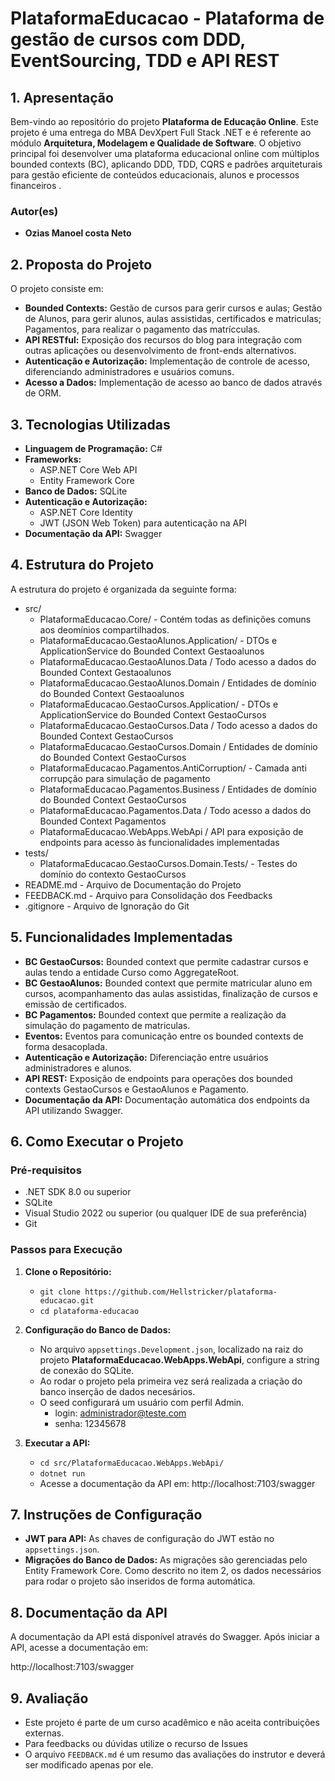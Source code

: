 # **PlataformaEducacao - Plataforma de gestão de cursos com DDD, EventSourcing, TDD e API REST**

## **1. Apresentação**

Bem-vindo ao repositório do projeto **Plataforma de Educação Online**. Este projeto é uma entrega do MBA DevXpert Full Stack .NET e é referente ao módulo **Arquitetura, Modelagem e Qualidade de Software**.
O objetivo principal foi desenvolver uma plataforma educacional online com múltiplos bounded contexts (BC), aplicando DDD, TDD, CQRS e padrões arquiteturais para gestão eficiente de conteúdos educacionais, alunos e processos financeiros .


### **Autor(es)**
- **Ozias Manoel costa Neto**
 
## **2. Proposta do Projeto**

O projeto consiste em:
- **Bounded Contexts:** Gestão de cursos para gerir cursos e aulas; Gestão de Alunos, para gerir alunos, aulas assistidas, certificados e matriculas; Pagamentos, para realizar o pagamento das matrícculas.
- **API RESTful:** Exposição dos recursos do blog para integração com outras aplicações ou desenvolvimento de front-ends alternativos.
- **Autenticação e Autorização:** Implementação de controle de acesso, diferenciando administradores e usuários comuns.
- **Acesso a Dados:** Implementação de acesso ao banco de dados através de ORM.

## **3. Tecnologias Utilizadas**

- **Linguagem de Programação:** C#
- **Frameworks:**  
  - ASP.NET Core Web API
  - Entity Framework Core
- **Banco de Dados:** SQLite
- **Autenticação e Autorização:**
  - ASP.NET Core Identity
  - JWT (JSON Web Token) para autenticação na API
- **Documentação da API:** Swagger

## **4. Estrutura do Projeto**

A estrutura do projeto é organizada da seguinte forma:


- src/
  - PlataformaEducacao.Core/ - Contém todas as definições comuns aos deomínios compartilhados.
  - PlataformaEducacao.GestaoAlunos.Application/ - DTOs e ApplicationService do Bounded Context Gestaoalunos
  - PlataformaEducacao.GestaoAlunos.Data / Todo acesso a dados do Bounded Context Gestaoalunos
  - PlataformaEducacao.GestaoAlunos.Domain / Entidades de domínio do Bounded Context Gestaoalunos
  - PlataformaEducacao.GestaoCursos.Application/ - DTOs e ApplicationService do Bounded Context GestaoCursos
  - PlataformaEducacao.GestaoCursos.Data / Todo acesso a dados do Bounded Context GestaoCursos
  - PlataformaEducacao.GestaoCursos.Domain / Entidades de domínio do Bounded Context GestaoCursos
  - PlataformaEducacao.Pagamentos.AntiCorruption/ - Camada anti corrupção para simulação de pagamento
  - PlataformaEducacao.Pagamentos.Business / Entidades de domínio do Bounded Context GestaoCursos
  - PlataformaEducacao.Pagamentos.Data / Todo acesso a dados do Bounded Context Pagamentos
  - PlataformaEducacao.WebApps.WebApi / API para exposição de endpoints para acesso às funcionalidades implementadas
- tests/
  - PlataformaEducacao.GestaoCursos.Domain.Tests/ - Testes do domínio do contexto GestaoCursos
- README.md - Arquivo de Documentação do Projeto
- FEEDBACK.md - Arquivo para Consolidação dos Feedbacks
- .gitignore - Arquivo de Ignoração do Git

## **5. Funcionalidades Implementadas**

- **BC GestaoCursos:** Bounded context que permite cadastrar cursos e aulas tendo a entidade Curso como AggregateRoot.
- **BC GestaoAlunos:** Bounded context que permite matricular aluno em cursos, acompanhamento das aulas assistidas, finalização de cursos e emissão de certificados.
- **BC Pagamentos:** Bounded context que permite a realização da simulação do pagamento de matriculas.
- **Eventos:** Eventos para comunicação entre os bounded contexts de forma desacoplada.
- **Autenticação e Autorização:** Diferenciação entre usuários administradores e alunos.
- **API REST:** Exposição de endpoints para operações dos bounded contexts GestaoCursos e GestaoAlunos e Pagamento.
- **Documentação da API:** Documentação automática dos endpoints da API utilizando Swagger.

## **6. Como Executar o Projeto**

### **Pré-requisitos**

- .NET SDK 8.0 ou superior
- SQLite
- Visual Studio 2022 ou superior (ou qualquer IDE de sua preferência)
- Git

### **Passos para Execução**

1. **Clone o Repositório:**
   - `git clone https://github.com/Hellstricker/plataforma-educacao.git`
   - `cd plataforma-educacao`

2. **Configuração do Banco de Dados:**
   - No arquivo `appsettings.Development.json`, localizado na raiz do projeto **PlataformaEducacao.WebApps.WebApi**, configure a string de conexão do SQLite.
   - Ao rodar o projeto pela primeira vez será realizada a criação do banco inserção de dados necesários.
   - O seed configurará um usuário com perfil Admin. 
     - login: administrador@teste.com
     - senha: 12345678

3. **Executar a API:**
   - `cd src/PlataformaEducacao.WebApps.WebApi/`
   - `dotnet run`
   - Acesse a documentação da API em: http://localhost:7103/swagger

## **7. Instruções de Configuração**

- **JWT para API:** As chaves de configuração do JWT estão no `appsettings.json`.
- **Migrações do Banco de Dados:** As migrações são gerenciadas pelo Entity Framework Core. Como descrito no item 2, os dados necessários para rodar o projeto são inseridos de forma automática.

## **8. Documentação da API**

A documentação da API está disponível através do Swagger. Após iniciar a API, acesse a documentação em:

http://localhost:7103/swagger

## **9. Avaliação**

- Este projeto é parte de um curso acadêmico e não aceita contribuições externas. 
- Para feedbacks ou dúvidas utilize o recurso de Issues
- O arquivo `FEEDBACK.md` é um resumo das avaliações do instrutor e deverá ser modificado apenas por ele.
